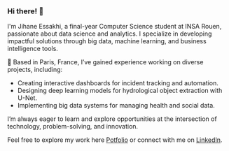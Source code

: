 ### Hi there! 👋  
I'm Jihane Essakhi, a final-year Computer Science student at INSA Rouen, passionate about data science and analytics. I specialize in developing impactful solutions through big data, machine learning, and business intelligence tools.  

📍 Based in Paris, France, I’ve gained experience working on diverse projects, including:  
- Creating interactive dashboards for incident tracking and automation.  
- Designing deep learning models for hydrological object extraction with U-Net.  
- Implementing big data systems for managing health and social data.  

I’m always eager to learn and explore opportunities at the intersection of technology, problem-solving, and innovation.  

Feel free to explore my work here [Potfolio](https://jessakhi.github.io/myportfolio) or connect with me on [LinkedIn](https://www.linkedin.com/in/jihane-essakhi-3aba351bb/).  
